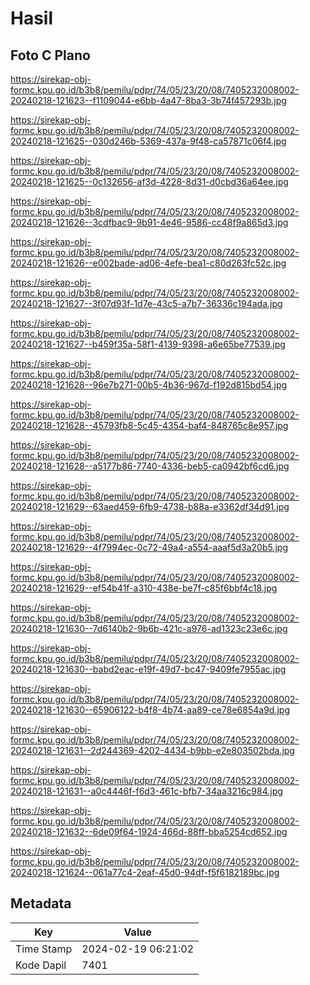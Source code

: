 # Hasil

## Foto C Plano

https://sirekap-obj-formc.kpu.go.id/b3b8/pemilu/pdpr/74/05/23/20/08/7405232008002-20240218-121623--f1109044-e6bb-4a47-8ba3-3b74f457293b.jpg

https://sirekap-obj-formc.kpu.go.id/b3b8/pemilu/pdpr/74/05/23/20/08/7405232008002-20240218-121625--030d246b-5369-437a-9f48-ca57871c06f4.jpg

https://sirekap-obj-formc.kpu.go.id/b3b8/pemilu/pdpr/74/05/23/20/08/7405232008002-20240218-121625--0c132656-af3d-4228-8d31-d0cbd36a64ee.jpg

https://sirekap-obj-formc.kpu.go.id/b3b8/pemilu/pdpr/74/05/23/20/08/7405232008002-20240218-121626--3cdfbac9-9b91-4e46-9586-cc48f9a865d3.jpg

https://sirekap-obj-formc.kpu.go.id/b3b8/pemilu/pdpr/74/05/23/20/08/7405232008002-20240218-121626--e002bade-ad06-4efe-bea1-c80d263fc52c.jpg

https://sirekap-obj-formc.kpu.go.id/b3b8/pemilu/pdpr/74/05/23/20/08/7405232008002-20240218-121627--3f07d93f-1d7e-43c5-a7b7-36336c194ada.jpg

https://sirekap-obj-formc.kpu.go.id/b3b8/pemilu/pdpr/74/05/23/20/08/7405232008002-20240218-121627--b459f35a-58f1-4139-9398-a6e65be77539.jpg

https://sirekap-obj-formc.kpu.go.id/b3b8/pemilu/pdpr/74/05/23/20/08/7405232008002-20240218-121628--96e7b271-00b5-4b36-967d-f192d815bd54.jpg

https://sirekap-obj-formc.kpu.go.id/b3b8/pemilu/pdpr/74/05/23/20/08/7405232008002-20240218-121628--45793fb8-5c45-4354-baf4-848765c8e957.jpg

https://sirekap-obj-formc.kpu.go.id/b3b8/pemilu/pdpr/74/05/23/20/08/7405232008002-20240218-121628--a5177b86-7740-4336-beb5-ca0942bf6cd6.jpg

https://sirekap-obj-formc.kpu.go.id/b3b8/pemilu/pdpr/74/05/23/20/08/7405232008002-20240218-121629--63aed459-6fb9-4738-b88a-e3362df34d91.jpg

https://sirekap-obj-formc.kpu.go.id/b3b8/pemilu/pdpr/74/05/23/20/08/7405232008002-20240218-121629--4f7994ec-0c72-49a4-a554-aaaf5d3a20b5.jpg

https://sirekap-obj-formc.kpu.go.id/b3b8/pemilu/pdpr/74/05/23/20/08/7405232008002-20240218-121629--ef54b41f-a310-438e-be7f-c85f6bbf4c18.jpg

https://sirekap-obj-formc.kpu.go.id/b3b8/pemilu/pdpr/74/05/23/20/08/7405232008002-20240218-121630--7d6140b2-9b6b-421c-a976-ad1323c23e6c.jpg

https://sirekap-obj-formc.kpu.go.id/b3b8/pemilu/pdpr/74/05/23/20/08/7405232008002-20240218-121630--babd2eac-e19f-49d7-bc47-9409fe7955ac.jpg

https://sirekap-obj-formc.kpu.go.id/b3b8/pemilu/pdpr/74/05/23/20/08/7405232008002-20240218-121630--65906122-b4f8-4b74-aa89-ce78e6854a9d.jpg

https://sirekap-obj-formc.kpu.go.id/b3b8/pemilu/pdpr/74/05/23/20/08/7405232008002-20240218-121631--2d244369-4202-4434-b9bb-e2e803502bda.jpg

https://sirekap-obj-formc.kpu.go.id/b3b8/pemilu/pdpr/74/05/23/20/08/7405232008002-20240218-121631--a0c4446f-f6d3-461c-bfb7-34aa3216c984.jpg

https://sirekap-obj-formc.kpu.go.id/b3b8/pemilu/pdpr/74/05/23/20/08/7405232008002-20240218-121632--6de09f64-1924-466d-88ff-bba5254cd652.jpg

https://sirekap-obj-formc.kpu.go.id/b3b8/pemilu/pdpr/74/05/23/20/08/7405232008002-20240218-121624--061a77c4-2eaf-45d0-94df-f5f6182189bc.jpg


## Metadata

| Key        | Value               |
| ---------- | ------------------- |
| Time Stamp | 2024-02-19 06:21:02 |
| Kode Dapil | 7401                |



